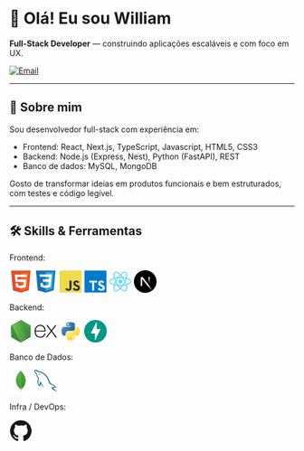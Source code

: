 # 👋 Olá! Eu sou William

**Full-Stack Developer** — construindo aplicações escaláveis e com foco em UX.

<!--[![LinkedIn](https://img.shields.io/badge/-LinkedIn-0A66C2?logo=linkedin&logoColor=white)](https://www.linkedin.com/in/<seu-linkedin>)-->
[![Email](https://img.shields.io/badge/-Email-D14836?logo=gmail&logoColor=white)](williannavarro145@gmail.com)

---

## 🧭 Sobre mim
Sou desenvolvedor full-stack com experiência em:
- Frontend: React, Next.js, TypeScript, Javascript, HTML5, CSS3
- Backend: Node.js (Express, Nest), Python (FastAPI), REST
- Banco de dados: MySQL, MongoDB

Gosto de transformar ideias em produtos funcionais e bem estruturados, com testes e código legível.

---



## 🛠️ Skills & Ferramentas

<p align="center" direction="row">
  <!-- Frontend -->

  <p>Frontend:</p>
  <img src="https://raw.githubusercontent.com/devicons/devicon/master/icons/html5/html5-original.svg" alt="HTML5" width="40" height="40"/>
  <img src="https://raw.githubusercontent.com/devicons/devicon/master/icons/css3/css3-original.svg" alt="CSS3" width="40" height="40"/>
  <img src="https://raw.githubusercontent.com/devicons/devicon/master/icons/javascript/javascript-original.svg" alt="JavaScript" width="40" height="40"/>
  <img src="https://raw.githubusercontent.com/devicons/devicon/master/icons/typescript/typescript-original.svg" alt="TypeScript" width="40" height="40"/>
  <img src="https://raw.githubusercontent.com/devicons/devicon/master/icons/react/react-original.svg" alt="React" width="40" height="40"/>
  <img src="https://raw.githubusercontent.com/devicons/devicon/master/icons/nextjs/nextjs-original.svg" alt="Next.js" width="40" height="40"/>

  <br>
  
  <!-- Backend -->
  <p>Backend:</p>
  <img src="https://raw.githubusercontent.com/devicons/devicon/master/icons/nodejs/nodejs-original.svg" alt="Node.js" width="40" height="40"/>
  <img src="https://raw.githubusercontent.com/devicons/devicon/master/icons/express/express-original.svg" alt="Express" width="40" height="40"/>
  <img src="https://raw.githubusercontent.com/devicons/devicon/master/icons/python/python-original.svg" alt="Python" width="40" height="40"/>
  <img src="https://raw.githubusercontent.com/devicons/devicon/master/icons/fastapi/fastapi-original.svg" alt="FastAPI" width="40" height="40"/>

  <br>
  
  <!-- Bancos de dados -->
  <p>Banco de Dados:</p>
  <img src="https://raw.githubusercontent.com/devicons/devicon/master/icons/mongodb/mongodb-original.svg" alt="MongoDB" width="40" height="40"/>
  <img src="https://raw.githubusercontent.com/devicons/devicon/master/icons/mysql/mysql-original.svg" alt="MySQL" width="40" height="40"/>

  <br>
  
  <!-- Infra / DevOps -->

  <p>Infra / DevOps:</p>
  <img src="https://raw.githubusercontent.com/devicons/devicon/master/icons/github/github-original.svg" alt="GitHub" width="40" height="40"/>
</p>
